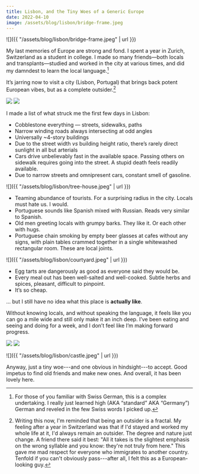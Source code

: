 ```yaml
---
title: Lisbon, and the Tiny Woes of a Generic Europe
date: 2022-04-10
image: /assets/blog/lisbon/bridge-frame.jpeg
---
```


![]({{ "/assets/blog/lisbon/bridge-frame.jpeg" | url }})

My last memories of Europe are strong and fond. I spent a year in Zurich, Switzerland as a student in college. I made so many friends—both locals and transplants—studied and worked in the city at various times, and did my damndest to learn the local language.[^lang]

[^lang]: For those of you familiar with Swiss German, this is a complex undertaking. I really just learned high (AKA “standard” AKA “Germany”) German and reveled in the few Swiss words I picked up.

It’s jarring now to visit a city (Lisbon, Portugal) that brings back potent European vibes, but as a complete outsider.[^outsider]

[^outsider]: Writing this now, I'm reminded that being an outsider is a fractal. My feeling after a year in Switzerland was that if I'd stayed and worked my whole life at it, I'd always remain an outsider. The degree and nature just change. A friend there said it best: "All it takes is the slightest emphasis on the wrong syllable and you know: they're not truly from here." This gave me mad respect for everyone who immigrates to another country. Tenfold if you can't obviously pass---after all, I felt this as a European-looking guy.

<div class="flex mv4">
<img src="{{ "/assets/blog/lisbon/nom.jpeg" | url }}" class="bare mh2 flex-auto">
<img src="{{ "/assets/blog/lisbon/street.jpeg" | url }}" class="bare mh2 flex-auto">
</div>


I made a list of what struck me the first few days in Lisbon:

- Cobblestone everything — streets, sidewalks, paths
- Narrow winding roads always intersecting at odd angles
- Universally ~4-story buildings
- Due to the street width _vs_ building height ratio, there’s rarely direct sunlight in all but arterials
- Cars drive unbelievably fast in the available space. Passing others on sidewalk requires going into the street. A stupid death feels readily available.
- Due to narrow streets and omnipresent cars, constant smell of gasoline.

![]({{ "/assets/blog/lisbon/tree-house.jpeg" | url }})

- Teaming abundance of tourists. For a surprising radius in the city. Locals must hate us. I would.
- Portuguese sounds like Spanish mixed with Russian. Reads very similar to Spanish.
- Old men greeting locals with grumpy barks. They like it. Or each other with hugs.
- Portuguese chain smoking by empty beer glasses at cafes without any signs, with plain tables crammed together in a single whitewashed rectangular room. These are local joints.

![]({{ "/assets/blog/lisbon/courtyard.jpeg" | url }})

- Egg tarts are dangerously as good as everyone said they would be.
- Every meal out has been well-salted and well-cooked. Subtle herbs and spices, pleasant, difficult to pinpoint.
- It’s so cheap.

… but I still have no idea what this place is **actually like**.

Without knowing locals, and without speaking the language, it feels like you can go a mile wide and still only make it an inch deep. I’ve been eating and seeing and doing for a week, and I don’t feel like I’m making forward progress.

<div class="flex mv4">
<img src="{{ "/assets/blog/lisbon/vert-tree.jpeg" | url }}" class="bare mh2 flex-auto">
<img src="{{ "/assets/blog/lisbon/vert-col.jpeg" | url }}" class="bare mh2 flex-auto">
</div>


![]({{ "/assets/blog/lisbon/castle.jpeg" | url }})

Anyway, just a tiny woe---and one obvious in hindsight---to accept. Good impetus to find old friends and make new ones. And overall, it has been lovely here.

